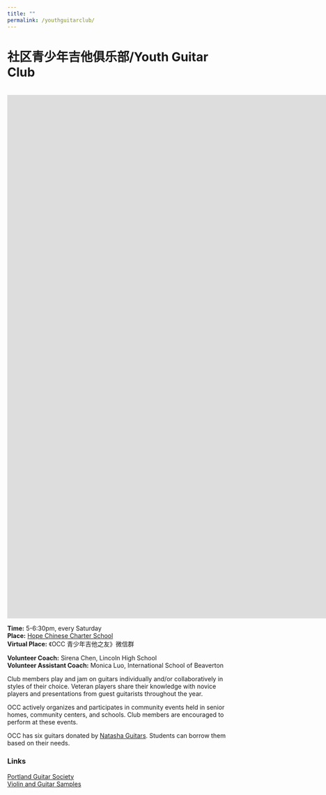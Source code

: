 ```yaml
---
title: ""
permalink: /youthguitarclub/
---
```


# 社区青少年吉他俱乐部/Youth Guitar Club  
<br>  

<iframe width="2135" height="1200" src="https://www.youtube.com/embed/UKCpIt3rYL0" title="OCC Youth Guitar Club Recruitment Video" frameborder="0" allow="accelerometer; autoplay; clipboard-write; encrypted-media; gyroscope; picture-in-picture; web-share" allowfullscreen></iframe>

<br>  

**Time:** 5-6:30pm, every Saturday   
**Place:** [Hope Chinese Charter School](https://hopeccs.org/)  
**Virtual Place:** 《OCC 青少年吉他之友》微信群  

**Volunteer Coach:** Sirena Chen, Lincoln High School  
**Volunteer Assistant Coach:** Monica Luo, International School of Beaverton  

Club members play and jam on guitars individually and/or collaboratively in styles of their choice. Veteran players share their knowledge with novice players and presentations from guest guitarists throughout the year.

OCC actively organizes and participates in community events held in senior homes, community centers, and schools. Club members are encouraged to perform at these events.

OCC has six guitars donated by [Natasha Guitars](https://natashaguitar.com/). Students can borrow them based on their needs.

### Links

[Portland Guitar Society](https://www.pdxguitarsociety.org/)  
[Violin and Guitar Samples](https://serenatastringsdfw.com/violin-and-guitar-samples/disney-violin-and-guitar-samples/)  
